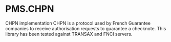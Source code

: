 # PMS.CHPN
CHPN implementation
CHPN is a protocol used by French Guarantee companies to receive authorisation requests to guarantee a checknote.
This library has been tested against TRANSAX and FNCI servers.

